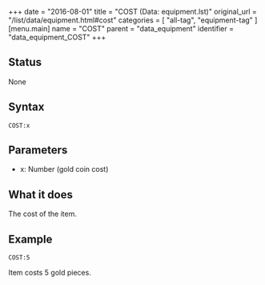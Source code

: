 +++
date = "2016-08-01"
title = "COST (Data: equipment.lst)"
original_url = "/list/data/equipment.html#cost"
categories = [ "all-tag", "equipment-tag" ]
[menu.main]
    name = "COST"
    parent = "data_equipment"
    identifier = "data_equipment_COST"
+++

## Status

None

## Syntax

`COST:x`

## Parameters

-   x: Number (gold coin cost)



What it does
------------

The cost of the item.

Example
-------

`COST:5`

Item costs 5 gold pieces.

